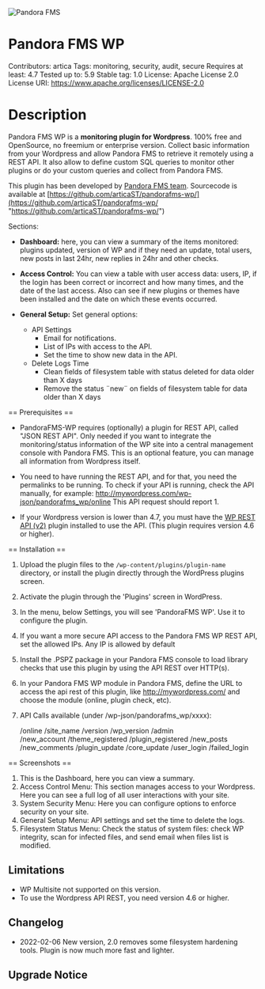 ![Pandora FMS](https://pandorafms.com/wp-content/uploads/2021/11/Pandora-FMS.png)

# Pandora FMS WP
Contributors: artica
Tags: monitoring, security, audit, secure
Requires at least: 4.7
Tested up to: 5.9
Stable tag: 1.0
License: Apache License 2.0
License URI: https://www.apache.org/licenses/LICENSE-2.0

# Description

Pandora FMS WP is a **monitoring plugin for Wordpress**. 100% free and OpenSource, no freemium or enterprise version. Collect basic information from your Wordpress and allow Pandora FMS to retrieve it remotely using a REST API. It also allow to define custom SQL queries to monitor other plugins or do your custom queries and collect from Pandora FMS.

This plugin has been developed by [Pandora FMS team](https://pandorafms.com "Pandora FMS team"). Sourcecode is available at [https://github.com/articaST/pandorafms-wp/](https://github.com/articaST/pandorafms-wp/ "https://github.com/articaST/pandorafms-wp/")

Sections: 

*	__Dashboard:__ here, you can view a summary of the items monitored: plugins updated, version of WP and if they need an update, total users, new posts in last 24hr, new replies in 24hr and other checks.
	
*	__Access Control:__ You can view a table with user access data: users, IP, if the login has been correct or incorrect and how many times, and the date of the last access. Also can see if new plugins or themes have been installed and the date on which these events occurred. 
				
*	__General Setup:__ Set general options:
	*	API Settings
		*	Email for notifications.
		*	List of IPs with access to the API.
		*	Set the time to show new data in the API.
	*	Delete Logs Time
		*	Clean fields of filesystem table with status deleted for data older than X days
		*	Remove the status ¨new¨ on fields of filesystem table for data older than X days

== Prerequisites ==

*	PandoraFMS-WP requires (optionally) a plugin for REST API, called "JSON REST API". Only needed if you want to integrate the monitoring/status information of the WP site into a central management console with Pandora FMS. This is an optional feature, you can manage all information from Wordpress itself.

* You need to have running the REST API, and for that, you need the permalinks to be running. To check if your API is running, check the API manually, for example: http://mywordpress.com/wp-json/pandorafms_wp/online
This API request should report 1.

*	If your Wordpress version is lower than 4.7, you must have the [WP REST API (v2)](https://es.wordpress.org/plugins/rest-api/ "WP REST API (v2)") plugin installed to use the API. (This plugin requires version 4.6 or higher).	

== Installation ==

1. Upload the plugin files to the `/wp-content/plugins/plugin-name` directory, or install the plugin directly through the WordPress plugins screen.
2. Activate the plugin through the 'Plugins' screen in WordPress.
3. In the menu, below Settings, you will see 'PandoraFMS WP'. Use it to configure the plugin.
4. If you want a more secure API access to the Pandora FMS WP REST API, set the allowed IPs. Any IP is allowed by default
5. Install the .PSPZ package in your Pandora FMS console to load library checks that use this plugin by using the API REST over HTTP(s).
6. In your Pandora FMS WP module in Pandora FMS, define the URL to access the api rest of this plugin, like http://mywordpress.com/ and choose the module (online, plugin check, etc).
7. API Calls available (under /wp-json/pandorafms_wp/xxxx):

	/online
	/site_name
	/version
	/wp_version
	/admin          
	/new_account
	/theme_registered
	/plugin_registered
	/new_posts
	/new_comments
	/plugin_update
	/core_update
	/user_login
	/failed_login

== Screenshots ==

1. This is the Dashboard, here you can view a summary.
2. Access Control Menu: This section manages access to your Wordpress. Here you can see a full log of all user interactions with your site. 
3. System Security Menu: Here you can configure options to enforce security on your site.
4. General Setup Menu: API settings and set the time to delete the logs.
5. Filesystem Status Menu: Check the status of system files: check WP integrity, scan for infected files, and send email when files list is modified.

## Limitations

*	WP Multisite not supported on this version. 
*	To use the Wordpress API REST, you need version 4.6 or higher.

## Changelog

* 2022-02-06 New version, 2.0 removes some filesystem hardening tools. Plugin is now much more fast and lighter. 

## Upgrade Notice

